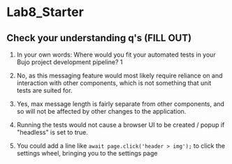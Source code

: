 # Lab8_Starter

## Check your understanding q's (FILL OUT)
1. In your own words: Where would you fit your automated tests in your Bujo project development pipeline? 1

2. No, as this messaging feature would most likely require reliance on and interaction with other components, which is not something that unit tests are suited for.

3. Yes, max message length is fairly separate from other components, and so will not be affected by other changes to the application.

4. Running the tests would not cause a browser UI to be created / popup if "headless" is set to true.

5. You could add a line like `await page.click('header > img');` to click the settings wheel, bringing you to the settings page
